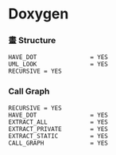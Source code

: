 # Doxygen

### 畫 Structure
```
HAVE_DOT               = YES
UML_LOOK               = YES
RECURSIVE = YES
```

### Call Graph

```
RECURSIVE = YES
HAVE_DOT               = YES
EXTRACT_ALL            = YES
EXTRACT_PRIVATE        = YES
EXTRACT_STATIC         = YES
CALL_GRAPH             = YES
```
